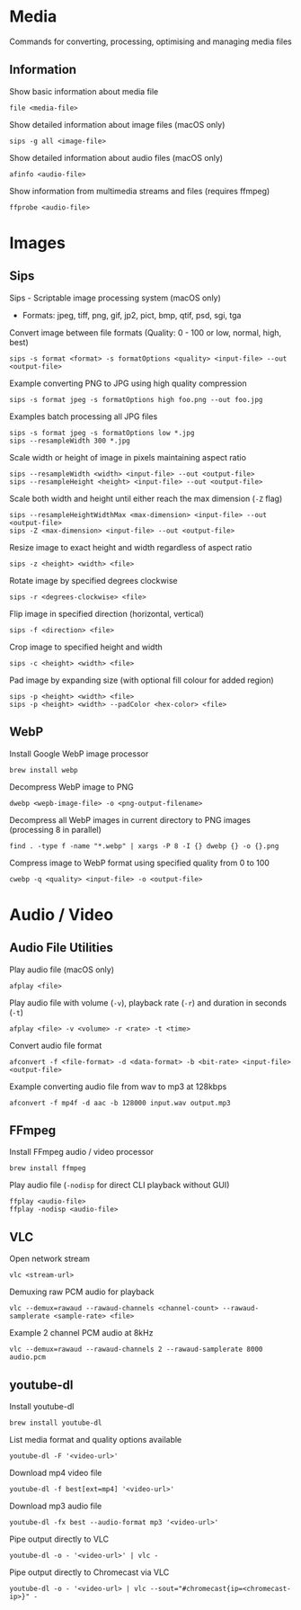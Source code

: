 # Media

Commands for converting, processing, optimising and managing media files

## Information

Show basic information about media file

    file <media-file>

Show detailed information about image files (macOS only)

    sips -g all <image-file>

Show detailed information about audio files (macOS only)

    afinfo <audio-file>

Show information from multimedia streams and files (requires ffmpeg)

    ffprobe <audio-file>

# Images

## Sips

Sips - Scriptable image processing system (macOS only)

- Formats: jpeg, tiff, png, gif, jp2, pict, bmp, qtif, psd, sgi, tga

Convert image between file formats (Quality: 0 - 100 or low, normal, high, best)

    sips -s format <format> -s formatOptions <quality> <input-file> --out <output-file>

Example converting PNG to JPG using high quality compression

    sips -s format jpeg -s formatOptions high foo.png --out foo.jpg

Examples batch processing all JPG files

    sips -s format jpeg -s formatOptions low *.jpg
    sips --resampleWidth 300 *.jpg

Scale width or height of image in pixels maintaining aspect ratio

    sips --resampleWidth <width> <input-file> --out <output-file>
    sips --resampleHeight <height> <input-file> --out <output-file>

Scale both width and height until either reach the max dimension (`-Z` flag)

    sips --resampleHeightWidthMax <max-dimension> <input-file> --out <output-file>
    sips -Z <max-dimension> <input-file> --out <output-file>

Resize image to exact height and width regardless of aspect ratio

    sips -z <height> <width> <file>

Rotate image by specified degrees clockwise

    sips -r <degrees-clockwise> <file>

Flip image in specified direction (horizontal, vertical)

    sips -f <direction> <file>

Crop image to specified height and width

    sips -c <height> <width> <file>

Pad image by expanding size (with optional fill colour for added region)

    sips -p <height> <width> <file>
    sips -p <height> <width> --padColor <hex-color> <file>

## WebP

Install Google WebP image processor

    brew install webp

Decompress WebP image to PNG

    dwebp <wepb-image-file> -o <png-output-filename>

Decompress all WebP images in current directory to PNG images (processing 8 in parallel)

    find . -type f -name "*.webp" | xargs -P 8 -I {} dwebp {} -o {}.png

Compress image to WebP format using specified quality from 0 to 100

    cwebp -q <quality> <input-file> -o <output-file>

# Audio / Video

## Audio File Utilities

Play audio file (macOS only)

    afplay <file>

Play audio file with volume (`-v`), playback rate (`-r`) and duration in seconds (`-t`)

    afplay <file> -v <volume> -r <rate> -t <time>

Convert audio file format

    afconvert -f <file-format> -d <data-format> -b <bit-rate> <input-file> <output-file>

Example converting audio file from wav to mp3 at 128kbps

    afconvert -f mp4f -d aac -b 128000 input.wav output.mp3

## FFmpeg

Install FFmpeg audio / video processor

    brew install ffmpeg

Play audio file (`-nodisp` for direct CLI playback without GUI)

    ffplay <audio-file>
    ffplay -nodisp <audio-file>

## VLC

Open network stream

    vlc <stream-url>

Demuxing raw PCM audio for playback

    vlc --demux=rawaud --rawaud-channels <channel-count> --rawaud-samplerate <sample-rate> <file>

Example 2 channel PCM audio at 8kHz

    vlc --demux=rawaud --rawaud-channels 2 --rawaud-samplerate 8000 audio.pcm

## youtube-dl

Install youtube-dl

    brew install youtube-dl

List media format and quality options available

    youtube-dl -F '<video-url>'

Download mp4 video file

    youtube-dl -f best[ext=mp4] '<video-url>'

Download mp3 audio file

    youtube-dl -fx best --audio-format mp3 '<video-url>'

Pipe output directly to VLC

    youtube-dl -o - '<video-url>' | vlc -

Pipe output directly to Chromecast via VLC

    youtube-dl -o - '<video-url> | vlc --sout="#chromecast{ip=<chromecast-ip>}" -
